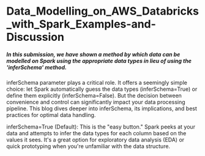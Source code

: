 # Data_Modelling_on_AWS_Databricks_with_Spark_Examples-and-Discussion

##### In this submission, we have shown a method by which data can be modelled on Spark using the appropriate data types in lieu of using the 'inferSchema' method. 

inferSchema parameter plays a critical role. It offers a seemingly simple choice: let Spark automatically guess the data types (inferSchema=True) or define them explicitly (inferSchema=False). But the decision between convenience and control can significantly impact your data processing pipeline. This blog dives deeper into inferSchema, its implications, and best practices for optimal data handling.

inferSchema=True (Default): This is the "easy button." Spark peeks at your data and attempts to infer the data types for each column based on the values it sees. It's a great option for exploratory data analysis (EDA) or quick prototyping when you're unfamiliar with the data structure.
